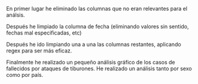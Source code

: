 En primer lugar he eliminado las columnas que no eran relevantes para el análsis.

Después he limpiado la columna de fecha (eliminando valores sin sentido, fechas mal especificadas, etc)

Después he ido limpiando una a una las columnas restantes, aplicando regex para ser más eficaz.

Finalmente he realizado un pequeño análisis gráfico de los casos de fallecidos por ataques de tiburones. He realizado un análisis tanto por sexo como por país.
